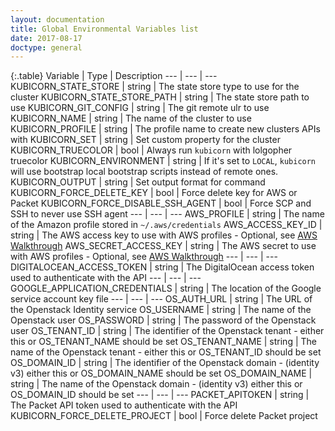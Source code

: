 ```yaml
---
layout: documentation
title: Global Environmental Variables list
date: 2017-08-17
doctype: general
---
```


{:.table}
Variable | Type | Description
--- | --- | ---
KUBICORN_STATE_STORE | string | The state store type to use for the cluster
KUBICORN_STATE_STORE_PATH | string | The state store path to use
KUBICORN_GIT_CONFIG | string | The git remote ulr to use
KUBICORN_NAME | string | The name of the cluster to use
KUBICORN_PROFILE | string | The profile name to create new clusters APIs with
KUBICORN_SET | string | Set custom property for the cluster
KUBICORN_TRUECOLOR | bool | Always run `kubicorn` with lolgopher truecolor
KUBICORN_ENVIRONMENT | string | If it's set to `LOCAL`, `kubicorn` will use bootstrap local bootstrap scripts instead of remote ones. 
KUBICORN_OUTPUT | string | Set output format for command
KUBICORN_FORCE_DELETE_KEY | bool | Force delete key for AWS or Packet
KUBICORN_FORCE_DISABLE_SSH_AGENT | bool | Force SCP and SSH to never use SSH agent
--- | --- | ---
AWS_PROFILE | string | The name of the Amazon profile stored in `~/.aws/credentials`
AWS_ACCESS_KEY_ID | string | The AWS access key to use with AWS profiles - Optional, see [AWS Walkthrough](http://kubicorn.io/documentation/aws-walkthrough.html)
AWS_SECRET_ACCESS_KEY | string | The AWS secret to use with AWS profiles - Optional, see [AWS Walkthrough](http://kubicorn.io/documentation/aws-walkthrough.html)
--- | --- | ---
DIGITALOCEAN_ACCESS_TOKEN | string | The DigitalOcean access token used to authenticate with the API
--- | --- | ---
GOOGLE_APPLICATION_CREDENTIALS | string | The location of the Google service account key file
--- | --- | ---
OS_AUTH_URL | string | The URL of the Openstack Identity service
OS_USERNAME | string | The name of the Openstack user
OS_PASSWORD | string | The password of the Openstack user
OS_TENANT_ID | string | The identifier of the Openstack tenant - either this or OS_TENANT_NAME should be set
OS_TENANT_NAME | string | The name of the Openstack tenant - either this or OS_TENANT_ID should be set
OS_DOMAIN_ID | string | The identifier of the Openstack domain - (identity v3) either this or OS_DOMAIN_NAME should be set
OS_DOMAIN_NAME | string | The name of the Openstack domain - (identity v3) either this or OS_DOMAIN_ID should be set
--- | --- | ---
PACKET_APITOKEN | string | The Packet API token used to authenticate with the API
KUBICORN_FORCE_DELETE_PROJECT | bool | Force delete Packet project
